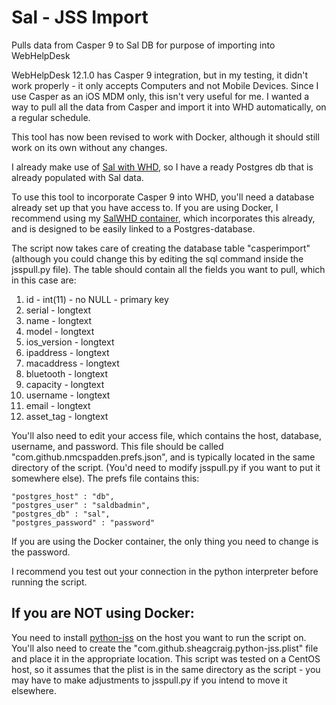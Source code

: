Sal - JSS Import
================

Pulls data from Casper 9 to Sal DB for purpose of importing into WebHelpDesk

WebHelpDesk 12.1.0 has Casper 9 integration, but in my testing, it didn't work properly - it only accepts Computers and not Mobile Devices.  Since I use Casper as an iOS MDM only, this isn't very useful for me.  I wanted a way to pull all the data from Casper and import it into WHD automatically, on a regular schedule.

This tool has now been revised to work with Docker, although it should still work on its own without any changes. 

I already make use of [Sal with WHD](https://github.com/nmcspadden/Sal-WHDImport), so I have a ready Postgres db that is already populated with Sal data.  

To use this tool to incorporate Casper 9 into WHD, you'll need a database already set up that you have access to.  If you are using Docker, I recommend using my [SalWHD container](https://github.com/nmcspadden/salWHD), which incorporates this already, and is designed to be easily linked to a Postgres-database.

The script now takes care of creating the database table "casperimport" (although you could change this by editing the sql command inside the jsspull.py file).  The table should contain all the fields you want to pull, which in this case are:

1. id - int(11) - no NULL - primary key
2. serial - longtext 
3. name - longtext
4. model - longtext
5. ios_version - longtext
6. ipaddress - longtext
7. macaddress - longtext
8. bluetooth - longtext
9. capacity - longtext
10. username - longtext
11. email - longtext
12. asset_tag - longtext

You'll also need to edit your access file, which contains the host, database, username, and password.  This file should be called "com.github.nmcspadden.prefs.json", and is typically located in the same directory of the script.  (You'd need to modify jsspull.py if you want to put it somewhere else).  The prefs file contains this:

	"postgres_host" : "db",
	"postgres_user" : "saldbadmin",
	"postgres_db" : "sal",
	"postgres_password" : "password"

If you are using the Docker container, the only thing you need to change is the password.

I recommend you test out your connection in the python interpreter before running the script.

If you are NOT using Docker:
-------

You need to install [python-jss](https://github.com/sheagcraig/python-jss) on the host you want to run the script on.  You'll also need to create the "com.github.sheagcraig.python-jss.plist" file and place it in the appropriate location. This script was tested on a CentOS host, so it assumes that the plist is in the same directory as the script - you may have to make adjustments to jsspull.py if you intend to move it elsewhere.

